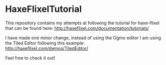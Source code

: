 # HaxeFlixelTutorial

This repository contains my attempts at following the tutorial for haxe-flixel that can be found here:
http://haxeflixel.com/documentation/tutorials/

I have made one minor change, instead of using the Ogmo editor I am using the Tiled Editor following this example:
http://haxeflixel.com/demos/TiledEditor/

Feel free to check it out!
